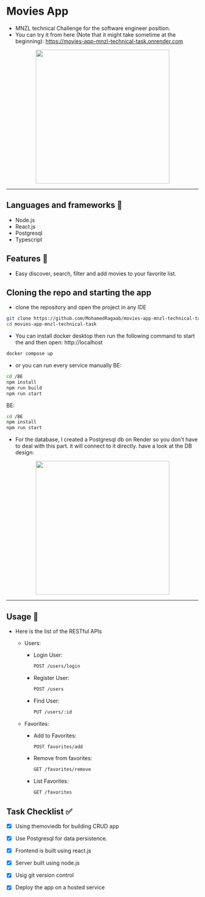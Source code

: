 # Movies App
* MNZL technical Challenge for the software engineer position.
* You can try it from here (Note that it might take sometime at the beginning): https://movies-app-mnzl-technical-task.onrender.com

<div align='center'>
<img height="350px" src="https://github.com/MohamedRagaab/movies-app-mnzl-technical-task/assets/38363762/ed6f3958-6acb-4ac9-9091-af101f2d49c9">
<hr/>
</div>

## Languages and frameworks 📑
* Node.js
* React.js
* Postgresql
* Typescript
## Features 🥇
* Easy discover, search, filter and add movies to your favorite list.
## Cloning the repo and starting the app
* clone the repository and open the project in any IDE
``` bash
git clone https://github.com/MohamedRagaab/movies-app-mnzl-technical-task.git
cd movies-app-mnzl-technical-task
```
* You can install docker desktop then run the following command to start the  and then open: http://localhost
``` bash
docker compose up
```
* or you can run every service manually
BE:
``` bash
cd /BE
npm install
npm run build
npm run start
```

BE:
``` bash
cd /BE
npm install
npm run start
```
* For the database, I created a Postgresql db on Render so you don't have to deal with this part. it will connect to it directly. have a look at the DB design:
<div align='center'>
<img height="350px" src="https://github.com/MohamedRagaab/movies-app-mnzl-technical-task/assets/38363762/9a384946-ed1b-48d3-b5d3-5e7bebd56e85">
<hr/>
</div>

## Usage 🚀
* Here is the list of the RESTful APIs
  - Users:
 
    - Login User:
        ``` bash
        POST /users/login
        ```
    - Register User:
        ``` bash
        POST /users 
        ```
    - Find User:
        ``` bash
        PUT /users/:id
        ```

  - Favorites:
 
    - Add to Favorites:
        ``` bash
        POST favorites/add
        ```
    - Remove from favorites:
        ``` bash
        GET /favorites/remove
        ```
    - List Favorites:
        ``` bash
        GET /favorites
        ```

## Task Checklist :white_check_mark:
- [x] Using themoviedb for building CRUD app
- [x] Use Postgresql for data persistence.
- [x] Frontend is built using react.js
- [x] Server built using node.js
- [x] Usig git version control
- [x] Deploy the app on a hosted service

